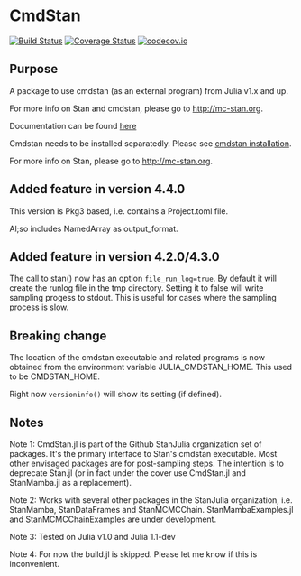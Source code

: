 # CmdStan

[![Build Status](https://travis-ci.org/StanJulia/CmdStan.jl.svg?branch=master)](https://travis-ci.org/StanJulia/CmdStan.jl) [![Coverage Status](https://coveralls.io/repos/StanJulia/CmdStan.jl/badge.svg?branch=master&service=github)](https://coveralls.io/github/StanJulia/CmdStan.jl?branch=master) [![codecov.io](http://codecov.io/github/StanJulia/CmdStan.jl/coverage.svg?branch=master)](http://codecov.io/github/StanJulia/CmdStan.jl?branch=master)

## Purpose

A package to use cmdstan (as an external program) from Julia v1.x and up. 

For more info on Stan and cmdstan, please go to <http://mc-stan.org>.

Documentation can be found [here](https://stanjulia.github.io/CmdStan.jl/latest/)

Cmdstan needs to be installed separatedly. Please see [cmdstan installation](http://StanJulia.github.io/CmdStan.jl/latest/INSTALLATION.html). 

For more info on Stan, please go to <http://mc-stan.org>.

## Added feature in version 4.4.0

This version is Pkg3 based, i.e. contains a Project.toml file.

Al;so includes NamedArray as output_format.

## Added feature in version 4.2.0/4.3.0

The call to stan() now has an option `file_run_log=true`. By default it will create the runlog file in the tmp directory. Setting it to false will write sampling progess to stdout. This is useful for cases where the sampling process is slow.

## Breaking change

The location of the cmdstan executable and related programs is now obtained from the environment variable JULIA_CMDSTAN_HOME. This used to be CMDSTAN_HOME.

Right now `versioninfo()` will show its setting (if defined).

## Notes

Note 1: CmdStan.jl is part of the Github StanJulia organization set of packages. It's the primary interface to Stan's cmdstan executable. Most other envisaged packages are for post-sampling steps. The intention is to deprecate Stan.jl (or in fact under the cover use CmdStan.jl and StanMamba.jl as a replacement).

Note 2: Works with several other packages in the StanJulia organization, i.e. StanMamba,
StanDataFrames and StanMCMCChain. StanMambaExamples.jl and StanMCMCChainExamples are under development.

Note 3: Tested on Julia v1.0 and Julia 1.1-dev

Note 4: For now the build.jl is skipped. Please let me know if this is inconvenient.
